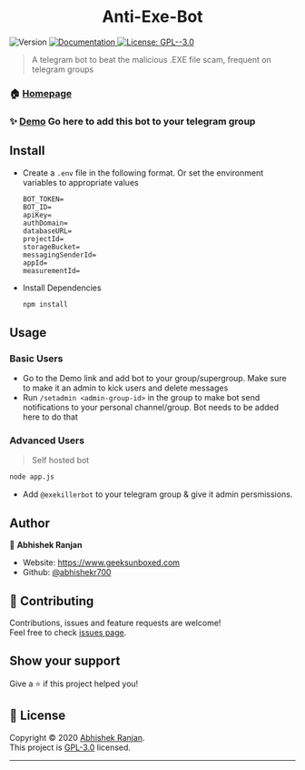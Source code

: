 <h1 align="center">Anti-Exe-Bot</h1>
<p>
  <img alt="Version" src="https://img.shields.io/badge/version-1.0.0-blue.svg?cacheSeconds=2592000" />
  <a href="df" target="_blank">
    <img alt="Documentation" src="https://img.shields.io/badge/documentation-yes-brightgreen.svg" />
  </a>
  <a href="s" target="_blank">
    <img alt="License: GPL--3.0" src="https://img.shields.io/badge/License-GPL--3.0-yellow.svg" />
  </a>
</p>

> A telegram bot to beat the malicious .EXE file scam, frequent on telegram groups

### 🏠 [Homepage](https://github.com/abhishekr700/Anti-Exe-Bot)

### ✨ [Demo](https://t.me/exekillerbot) Go here to add this bot to your telegram group

## Install

- Create a `.env` file in the following format. Or set the environment variables to appropriate values

  ```text
  BOT_TOKEN=
  BOT_ID=
  apiKey=
  authDomain=
  databaseURL=
  projectId=
  storageBucket=
  messagingSenderId=
  appId=
  measurementId=
  ```

- Install Dependencies

  ```sh
  npm install
  ```

## Usage

### Basic Users

- Go to the Demo link and add bot to your group/supergroup. Make sure to make it an admin to kick users and delete messages
- Run `/setadmin <admin-group-id>` in the group to make bot send notifications to your personal channel/group. Bot needs to be added here to do that

### Advanced Users

> Self hosted bot

```sh
node app.js
```

- Add `@exekillerbot` to your telegram group & give it admin persmissions.


## Author

👤 **Abhishek Ranjan**

* Website: https://www.geeksunboxed.com
* Github: [@abhishekr700](https://github.com/abhishekr700)

## 🤝 Contributing

Contributions, issues and feature requests are welcome!<br />Feel free to check [issues page](https://github.com/abhishekr700/Anti-Exe-Bot/issues).

## Show your support

Give a ⭐️ if this project helped you!

## 📝 License

Copyright © 2020 [Abhishek Ranjan](https://github.com/abhishekr700).<br />
This project is [GPL-3.0](https://github.com/abhishekr700/Anti-Exe-Bot/blob/master/LICENSE) licensed.

***